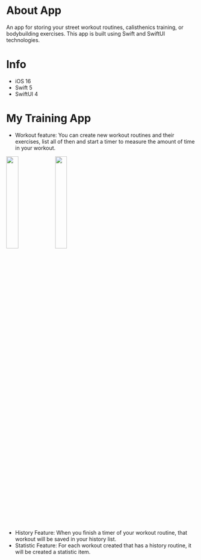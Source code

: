 # About App
An app for storing your street workout routines, calisthenics training, or bodybuilding exercises. This app is built using Swift and SwiftUI technologies.

# Info

* iOS 16
* Swift 5
* SwiftUI 4

# My Training App

* Workout feature: You can create new workout routines and their exercises, list all of then and start a timer to measure the amount of time in your workout.

<img src="https://user-images.githubusercontent.com/20096045/193409598-628f032c-b991-499b-a81b-25e581a30f9c.png" width=25% height=25%>
<img src="https://user-images.githubusercontent.com/20096045/193409635-7a77326e-7930-4214-a594-f5ce7832059d.png" width=25% height=25%>

* History Feature: When you finish a timer of your workout routine, that workout will be saved in your history list.
* Statistic Feature: For each workout created that has a history routine, it will be created a statistic item.
